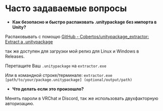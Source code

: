 # Часто задаваемые вопросы

- **Как безопасно и быстро распаковать .unitypackage без импорта в Unity?**
  

Распаковывать с помощю [GitHub - Cobertos/unitypackage_extractor: Extract a .unitypackage](https://github.com/Cobertos/unitypackage_extractor)

так же доступен для загрузки мой релиз для Linux и Windows в Releases.

Перетащите Ваш `.unitypackage` на `extractor.exe`

Или в командной строке/терминале: `extractor.exe [path/to/your/package.unitypackage] (optional/output/path)`

- **Что делать если это произошло?**
  

Менять пароли в VRChat и Discord, так же использовать двухфакторную авторизацию.
